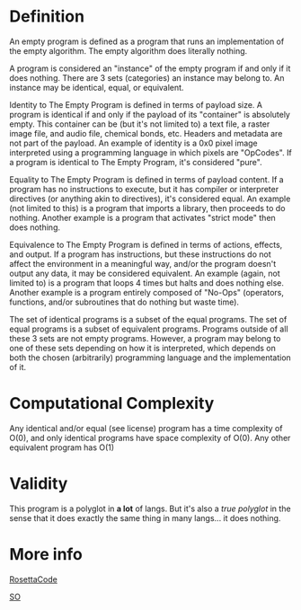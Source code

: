 # Definition
An empty program is defined as a program that runs an implementation of the empty algorithm. The empty algorithm does literally nothing.

A program is considered an "instance" of the empty program if and only if it does nothing. There are 3 sets (categories) an instance may belong to. An instance may be identical, equal, or equivalent.

Identity to The Empty Program is defined in terms of payload size. A program is identical if and only if the payload of its "container" is absolutely empty. This container can be (but it's not limited to) a text file, a raster image file, and audio file, chemical bonds, etc. Headers and metadata are not part of the payload. An example of identity is a 0x0 pixel image interpreted using a programming language in which pixels are "OpCodes". If a program is identical to The Empty Program, it's considered "pure".

Equality to The Empty Program is defined in terms of payload content. If a program has no instructions to execute, but it has compiler or interpreter directives (or anything akin to directives), it's considered equal. An example (not limited to this) is a program that imports a library, then proceeds to do nothing. Another example is a program that activates "strict mode" then does nothing.

Equivalence to The Empty Program is defined in terms of actions, effects, and output. If a program has instructions, but these instructions do not affect the environment in a meaningful way, and/or the program doesn't output any data, it may be considered equivalent. An example (again, not limited to) is a program that loops 4 times but halts and does nothing else. Another example is a program entirely composed of "No-Ops" (operators, functions, and/or subroutines that do nothing but waste time).

The set of identical programs is a subset of the equal programs. The set of equal programs is a subset of equivalent programs.
Programs outside of all these 3 sets are not empty programs. However, a program may belong to one of these sets depending on how it is interpreted, which depends on both the chosen (arbitrarily) programming language and the implementation of it.


# Computational Complexity
Any identical and/or equal (see license) program has a time complexity of O(0), and only identical programs have space complexity of O(0). Any other equivalent program has O(1)

# Validity
This program is a polyglot in **a lot** of langs. But it's also a *true polyglot* in the sense that it does exactly the same thing in many langs... it does nothing.

# More info
[RosettaCode](https://www.rosettacode.org/wiki/Empty_program)

[SO](https://stackoverflow.com/questions/3209139/is-the-time-complexity-of-the-empty-algorithm-o0)
